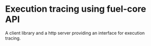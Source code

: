 # Execution tracing using fuel-core API

A client library and a http server providing an interface for execution tracing.
